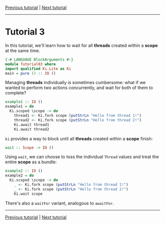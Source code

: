 [Previous tutorial](02.md) | [Next tutorial](04.md)

---

# Tutorial 3

In this tutorial, we'll learn how to wait for all __threads__ created within a
__scope__ at the same time.

```haskell
{-# LANGUAGE BlockArguments #-}
module Tutorial03 where
import qualified Ki.Lite as Ki
main = pure () :: IO ()
```

Managing __threads__ individually is sometimes cumbersome: what if we wanted to
perform two actions concurrently, and wait for both of them to complete?

```haskell
example1 :: IO ()
example1 = do
  Ki.scoped \scope -> do
    thread1 <- Ki.fork scope (putStrLn "Hello from thread 1!")
    thread2 <- Ki.fork scope (putStrLn "Hello from thread 2!")
    Ki.await thread1
    Ki.await thread2
```

`ki` provides a way to block until all __threads__ created within a __scope__
finish:

```haskell ignore
wait :: Scope -> IO ()
```

Using `wait`, we can choose to toss the individual `Thread` values and treat the
entire __scope__ as a bundle:

```haskell
example2 :: IO ()
example2 = do
  Ki.scoped \scope -> do
    _ <- Ki.fork scope (putStrLn "Hello from thread 1!")
    _ <- Ki.fork scope (putStrLn "Hello from thread 2!")
    Ki.wait scope
```

There's also a `waitFor` variant, analogous to `awaitFor`.

---

[Previous tutorial](02.md) | [Next tutorial](04.md)
